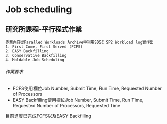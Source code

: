 # Job scheduling

## 研究所課程-平行程式作業
```
作業內容從Paralled Workloads Archive中利用SDSC SP2 Workload log實作出
1. First Come, First Served (FCFS)
2. EASY Backfilling
3. Conservative Backfilling
4. Moldable Job Scheduling
```

###### 作業要求
* FCFS使用欄位Job Number, Submit Time, Run Time, Requested Number of Processors
* EASY Backfilling使用欄位Job Number, Submit Time, Run Time, Requested Number of Processors, Requested Time


目前進度已完成FCFS以及EASY Backfilling
